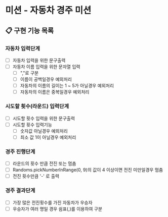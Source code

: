 # 미션 - 자동차 경주 미션

## 📋 구현 기능 목록

### 자동차 입력단계

- [ ] 자동차 입력을 위한 문구출력
- [ ] 자동차 이름 입력을 위한 문자열 입력
  - [ ] ","로 구분
  - [ ] 이름이 공백일경우 예외처리
  - [ ] 자동차의 이름의 길이는 1 ~ 5가 아닐경우 예외처리
  - [ ] 자동차의 이름은 중복일경우 예외처리

### 시도할 횟수(라운드) 입력단계

- [ ] 시도할 횟수 입력을 위한 문구출력
- [ ] 시도할 횟수 입력기능
  - [ ] 숫자값 아닐경우 예외처리
  - [ ] 최소 값 1이 아닐경우 예외처리

### 경주 진행단계

- [ ] 라운드의 횟수 만큼 전진 또는 멈춤
- [ ] Randoms.pickNumberInRange(0, 9)의 값이 4 이상이면 전진 미만일경우 멈춤
- [ ] 전진 횟수만큼 '-' 로 출력

### 경주 결과단계

- [ ] 가장 많은 전진횟수를 가진 자동차가 우승자 
- [ ] 우승자가 여러 명일 경우 쉼표(,)를 이용하여 구분
